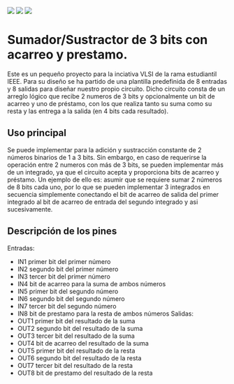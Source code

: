 ![](../../workflows/gds/badge.svg) ![](../../workflows/docs/badge.svg) ![](../../workflows/wokwi_test/badge.svg)

# Sumador/Sustractor de 3 bits con acarreo y prestamo.

Este es un pequeño proyecto para la inciativa VLSI de la rama estudiantil IEEE. 
Para su diseño se ha partido de una plantilla predefinida de 8 entradas y 8 salidas para diseñar nuestro propio circuito. Dicho circuito consta de un arreglo lógico que recibe 2 numeros de 3 bits y opcionalmente un bit de acarreo y uno de préstamo, con los que realiza tanto su suma como su resta y las entrega a la salida (en 4 bits cada resultado).

## Uso principal

Se puede implementar para la adición y sustracción constante de 2 números binarios de 1 a 3 bits. Sin embargo, en caso de requerirse la operación entre 2 numeros con más de 3 bits, se pueden implementar más de un integrado, ya que el circuito acepta y proporciona bits de acarreo y préstamo. Un ejemplo de ello es: asumir que se requiere sumar 2 números de 8 bits cada uno, por lo que se pueden implementar 3 integrados en secuencia simplemente conectando el bit de acarreo de salida del primer integrado al bit de acarreo de entrada del segundo integrado y asi sucesivamente.

## Descripción de los pines
Entradas:
- IN1 primer bit del primer número
- IN2 segundo bit del primer número
- IN3 tercer bit del primer número
- IN4 bit de acarreo para la suma de ambos números
- IN5 primer bit del segundo número
- IN6 segundo bit del segundo número
- IN7 tercer bit del segundo número
- IN8 bit de prestamo para la resta de ambos números
Salidas:
- OUT1 primer bit del resultado de la suma
- OUT2 segundo bit del resultado de la suma
- OUT3 tercer bit del resultado de la suma
- OUT4 bit de acarreo del resultado de la suma
- OUT5 primer bit del resultado de la resta
- OUT6 segundo bit del resultado de la resta
- OUT7 tercer bit del resultado de la resta
- OUT8 bit de prestamo del resultado de la resta
